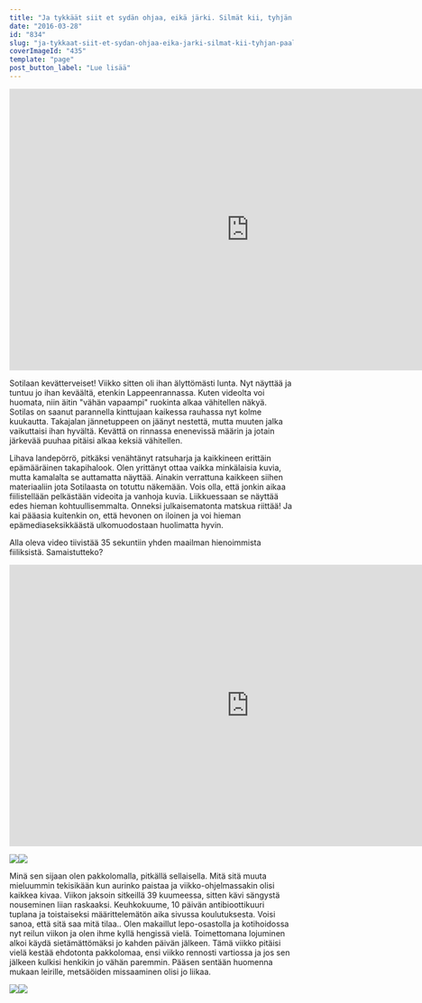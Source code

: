 ```yaml
---
title: "Ja tykkäät siit et sydän ohjaa, eikä järki. Silmät kii, tyhjän päälle. Mut mee varovasti."
date: "2016-03-28"
id: "834"
slug: "ja-tykkaat-siit-et-sydan-ohjaa-eika-jarki-silmat-kii-tyhjan-paalle-mut-mee-varovasti"
coverImageId: "435"
template: "page"
post_button_label: "Lue lisää"
---
```


<iframe allowfullscreen data-thumbnail-src="https://i.ytimg.com/vi/wD2ITTWiPO4/0.jpg" frameborder="0" height="500" src="https://www.youtube.com/embed/wD2ITTWiPO4?feature=player_embedded" width="850"></iframe>

  

Sotilaan kevätterveiset! Viikko sitten oli ihan älyttömästi lunta. Nyt näyttää ja tuntuu jo ihan keväältä, etenkin Lappeenrannassa. Kuten videolta voi huomata, niin äitin "vähän vapaampi" ruokinta alkaa vähitellen näkyä. Sotilas on saanut parannella kinttujaan kaikessa rauhassa nyt kolme kuukautta. Takajalan jännetuppeen on jäänyt nestettä, mutta muuten jalka vaikuttaisi ihan hyvältä. Kevättä on rinnassa enenevissä määrin ja jotain järkevää puuhaa pitäisi alkaa keksiä vähitellen.  
  
Lihava landepörrö, pitkäksi venähtänyt ratsuharja ja kaikkineen erittäin epämääräinen takapihalook. Olen yrittänyt ottaa vaikka minkälaisia kuvia, mutta kamalalta se auttamatta näyttää. Ainakin verrattuna kaikkeen siihen materiaaliin jota Sotilaasta on totuttu näkemään. Vois olla, että jonkin aikaa fiilistellään pelkästään videoita ja vanhoja kuvia. Liikkuessaan se näyttää edes hieman kohtuullisemmalta. Onneksi julkaisematonta matskua riittää! Ja kai pääasia kuitenkin on, että hevonen on iloinen ja voi hieman epämediaseksikkäästä ulkomuodostaan huolimatta hyvin.  
  
Alla oleva video tiivistää 35 sekuntiin yhden maailman hienoimmista fiiliksistä. Samaistutteko?  
  

<iframe allowfullscreen data-thumbnail-src="https://i.ytimg.com/vi/l835pt4jzcI/0.jpg" frameborder="0" height="500" src="https://www.youtube.com/embed/l835pt4jzcI?feature=player_embedded" width="850"></iframe>

  

[![](images/2016-03-18-2B10.31.50-2B1-2B-25281-2529-300x200.png)](https://qpm.kda.mybluehost.me/wp-content/uploads/2016/03/2016-03-18-2B10.31.50-2B1-2B-25281-2529.png)[![](images/2016-03-18-2B07.34.23-2B1-300x200.png)](https://qpm.kda.mybluehost.me/wp-content/uploads/2016/03/2016-03-18-2B07.34.23-2B1.png)

  
Minä sen sijaan olen pakkolomalla, pitkällä sellaisella. Mitä sitä muuta mieluummin tekisikään kun aurinko paistaa ja viikko-ohjelmassakin olisi kaikkea kivaa. Viikon jaksoin sitkeillä 39 kuumeessa, sitten kävi sängystä nouseminen liian raskaaksi. Keuhkokuume, 10 päivän antibioottikuuri tuplana ja toistaiseksi määrittelemätön aika sivussa koulutuksesta. Voisi sanoa, että sitä saa mitä tilaa.. Olen makaillut lepo-osastolla ja kotihoidossa nyt reilun viikon ja olen ihme kyllä hengissä vielä. Toimettomana lojuminen alkoi käydä sietämättömäksi jo kahden päivän jälkeen. Tämä viikko pitäisi vielä kestää ehdotonta pakkolomaa, ensi viikko rennosti vartiossa ja jos sen jälkeen kulkisi henkikin jo vähän paremmin. Pääsen sentään huomenna mukaan leirille, metsäöiden missaaminen olisi jo liikaa.  
  

[![](images/3-image-200x300.png)](https://qpm.kda.mybluehost.me/wp-content/uploads/2016/03/3-image.png)[![](images/9-image-200x300.png)](https://qpm.kda.mybluehost.me/wp-content/uploads/2016/03/9-image.png)
